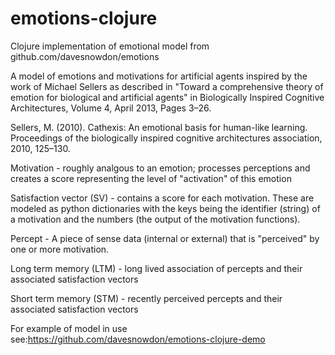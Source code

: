 emotions-clojure
================

Clojure implementation of emotional model from github.com/davesnowdon/emotions

A model of emotions and motivations for artificial agents inspired by the work of Michael Sellers as described in "Toward a comprehensive theory of emotion for biological and artificial agents" in Biologically Inspired Cognitive Architectures, Volume 4, April 2013, Pages 3–26.

Sellers, M. (2010). Cathexis: An emotional basis for human-like
learning. Proceedings of the biologically inspired cognitive
architectures association, 2010, 125–130.

Motivation - roughly analgous to an emotion; processes perceptions and creates a score representing the level of "activation" of this emotion

Satisfaction vector (SV) - contains a score for each motivation. These are modeled as python dictionaries with the keys being the identifier (string) of a motivation and the numbers (the output of the motivation functions).

Percept - A piece of sense data (internal or external) that is "perceived" by one or more motivation.

Long term memory (LTM) - long lived association of percepts and their associated satisfaction vectors

Short term memory (STM) - recently perceived percepts and their associated satisfaction vectors

For example of model in use see:https://github.com/davesnowdon/emotions-clojure-demo
